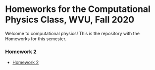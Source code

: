 # Homeworks for the Computational Physics Class, WVU, Fall 2020

Welcome to computational physics! This is the repository with the Homeworks for this semester.

### Homework 2 

* [Homework 2](https://nbviewer.jupyter.org/github/ahromero/HomeworksCP/tree/master/classes/Homework2/HW2.ipynb)
